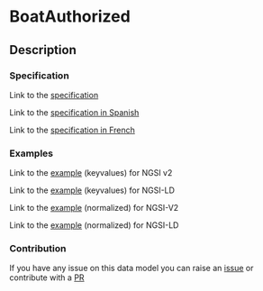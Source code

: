 # BoatAuthorized

## Description 
### Specification

Link to the [specification](https://github.com/smart-data-models/dataModel.Ports/blob/master/BoatAuthorized/doc/spec.md)

Link to the [specification in Spanish](https://github.com/smart-data-models/dataModel.Ports/blob/master/BoatAuthorized/doc/spec_ES.md)

Link to the [specification in French](https://github.com/smart-data-models/dataModel.Ports/blob/master/BoatAuthorized/doc/spec_FR.md)
### Examples

Link to the [example](https://smart-data-models.github.io/dataModel.Ports/BoatAuthorized/examples/example.json) (keyvalues) for NGSI v2

Link to the [example](https://smart-data-models.github.io/dataModel.Ports/BoatAuthorized/examples/example.jsonld) (keyvalues) for NGSI-LD

Link to the [example](https://smart-data-models.github.io/dataModel.Ports/BoatAuthorized/examples/example-normalized.json) (normalized) for NGSI-V2

Link to the [example](https://smart-data-models.github.io/dataModel.Ports/BoatAuthorized/examples/example-normalized.jsonld) (normalized) for NGSI-LD
### Contribution

 If you have any issue on this data model you can raise an [issue](https://github.com/smart-data-models/dataModel.Ports/issues)  or contribute with a [PR](https://github.com/smart-data-models/dataModel.Ports/pulls)